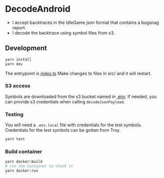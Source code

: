 # DecodeAndroid

- I accept backtraces in the IdleGame json format that contains a bugsnag report.
- I decode the backtrace using symbol files from s3.

## Development

```sh
yarn install
yarn dev
```

The entrypoint is [index.ts](./src/index.ts)
Make changes to files in src/ and it will restart.

### S3 access

Symbols are downloaded from the s3 bucket named in [.env](.env).
If needed, you can provide s3 credentials when calling `decodeJsonPayload`.

### Testing

You will need a `.env.local` file with credentials for the test symbols.
Credentials for the test symbols can be gotten from Troy.

```sh
yarn test
```

### Build container

```sh
yarn docker:build
# run the container to check it
yarn docker:run
```

